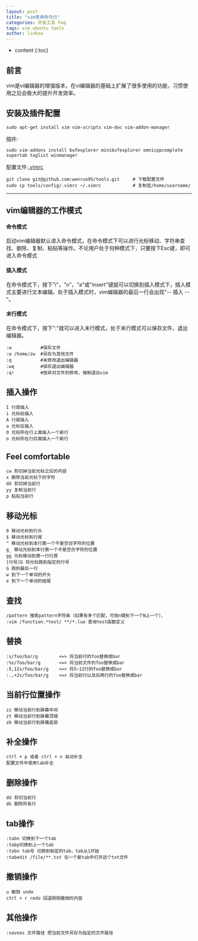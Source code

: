 ```yaml
---
layout: post
title: "vim常用命令行"
categories: 开发工具 Faq
tags: vim ubuntu tools
author: linkzw
---
```


* content
{:toc}

## 前言

vim是vi编辑器的增强版本，在vi编辑器的基础上扩展了很多使用的功能，习惯使用之后会极大的提升开发效率。


## 安装及插件配置

	sudo apt-get install vim vim-scripts vim-doc vim-addon-manager

插件:

	sudo vim-addons install bufexplorer minibufexplorer omnicppcomplete supertab taglist winmanager

配置文件:[.vimrc](https://github.com/wenruo95/tools/blob/master/config/.vimrc)
	
	git clone git@github.com:wenruo95/tools.git 	# 下载配置文件
	sudo cp tools/config/.vimrc ~/.vimrc 			# 复制至/home/username/

---

## vim编辑器的工作模式

#### 命令模式

启动vim编辑器默认进入命令模式，在命令模式下可以进行光标移动、字符串查找、删除、复制、粘贴等操作。不论用户处于何种模式下，只要按下Esc键，即可进入命令模式

#### 插入模式

在命令模式下，按下"i"，"o"，"a"或"insert"键就可以切换到插入模式下，插入模式主要进行文本编辑。处于插入模式时，vim编辑器的最后一行会出现"-- 插入 --"。

#### 末行模式

在命令模式下，按下":"就可以进入末行模式，处于末行模式可以保存文件，退出编辑器。

    :w           #保存文件
    :w /home/zw  #另存为其他文件
    :q           #未修改退出编辑器
    :wq          #保存退出编辑器
    :q!          #放弃对文件的修改，强制退出vim


## 插入操作

	I 行首插入
	i 光标前插入
	A 行尾插入
	a 光标后插入
	O 光标所在行上面插入一个新行
	o 光标所在行后面插入一个新行

## Feel comfortable

	cw 剪切掉当前光标之后的内容
	x 删除当前光标下的字符
	dd 剪切掉当前行
	yy 复制当前行
	p 粘贴当前行

## 移动光标

	0 移动光标到行头
	$ 移动光标到行尾
	^ 移动光标到本行第一个不是空白字符的位置
	g_ 移动光标到本行第一个不是空白字符的位置
	gg 光标移动到第一行行首
	[行号]G 将光标跳到指定的行号
	G 跳到最后一行
	w 到下一个单词的开头
	e 到下一个单词的结尾

## 查找

	/pattern 搜索pattern字符串（如果有多个匹配，可按n键到下一个N上一个）、
	:vim /function.*test/ **/*.lua 查询test函数定义
	
## 替换

	:s/foo/bar/g 		<=> 将当前行的foo替换成bar
	:%s/foo/bar/g 		<=> 将当前文件的foo替换成bar
	:5,12s/foo/bar/g 	<=> 将5~12行的foo替换成bar
	:.,+2s/foo/bar/g 	<=> 将当前行以及后两行的foo替换成bar

## 当前行位置操作

	zz 移动当前行到屏幕中间
	zt 移动当前行到屏幕顶端
	zb 移动当前行到屏幕底部

## 补全操作

	ctrl + p 或者 ctrl + n 自动补全
	配置文件中使用tab补全
	
## 删除操作

	dd 剪切当前行
	dG 删除所有行
	
## tab操作
	
	:tabn 切换到下一个tab
	:tabp切换到上一个tab
	:tabn tab号 切换到制定的tab，tab从1开始
	:tabedit /file/**.txt 在一个新tab中打开这个txt文件

## 撤销操作

	u 撤销 undo
	ctrl + r redo 回退刚刚撤销的内容
	
## 其他操作

	:saveas 文件路径 把当前文件另存为指定的文件路径



